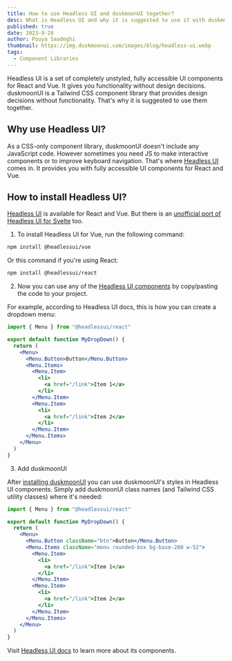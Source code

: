 ```yaml
---
title: How to use Headless UI and duskmoonUI together?
desc: What is Headless UI and why it is suggested to use it with duskmoonUI?
published: true
date: 2023-9-28
author: Pouya Saadeghi
thumbnail: https://img.duskmoonui.com/images/blog/headless-ui.webp
tags:
  - Component Libraries
---
```


<script>
  import Translate from "$components/Translate.svelte"
</script>

Headless UI is a set of completely unstyled, fully accessible UI components for React and Vue. It gives you functionality without design decisions. duskmoonUI is a Tailwind CSS component library that provides design decisions without functionality. That's why it is suggested to use them together.

## Why use Headless UI?

As a CSS-only component library, duskmoonUI doesn't include any JavaScript code. However sometimes you need JS to make interactive components or to improve keyboard navigation. That's where [Headless UI](https://headlessui.com/) comes in. It provides you with fully accessible UI components for React and Vue.

## How to install Headless UI?

[Headless UI](https://headlessui.com/) is available for React and Vue. But there is an [unofficial port of Headless UI for Svelte](https://github.com/rgossiaux/svelte-headlessui) too.

1. To install Headless UI for Vue, run the following command:

```bash
npm install @headlessui/vue
```

Or this command if you're using React:

```bash
npm install @headlessui/react
```

2. Now you can use any of the [Headless UI components](https://headlessui.com/) by copy/pasting the code to your project.

For example, according to Headless UI docs, this is how you can create a dropdown menu:

```jsx
import { Menu } from "@headlessui/react"

export default function MyDropDown() {
  return (
    <Menu>
      <Menu.Button>Button</Menu.Button>
      <Menu.Items>
        <Menu.Item>
          <li>
            <a href="/link">Item 1</a>
          </li>
        </Menu.Item>
        <Menu.Item>
          <li>
            <a href="/link">Item 2</a>
          </li>
        </Menu.Item>
      </Menu.Items>
    </Menu>
  )
}
```

3. Add duskmoonUI

After [installing duskmoonUI](https://duskmoonui.com/docs/install/) you can use duskmoonUI's styles in Headless UI components.
Simply add duskmoonUI class names (and Tailwind CSS utility classes) where it's needed:

```jsx
import { Menu } from "@headlessui/react"

export default function MyDropDown() {
  return (
    <Menu>
      <Menu.Button className="btn">Button</Menu.Button>
      <Menu.Items className="menu rounded-box bg-base-200 w-52">
        <Menu.Item>
          <li>
            <a href="/link">Item 1</a>
          </li>
        </Menu.Item>
        <Menu.Item>
          <li>
            <a href="/link">Item 2</a>
          </li>
        </Menu.Item>
      </Menu.Items>
    </Menu>
  )
}
```

Visit [Headless UI docs](https://headlessui.com/) to learn more about its components.
